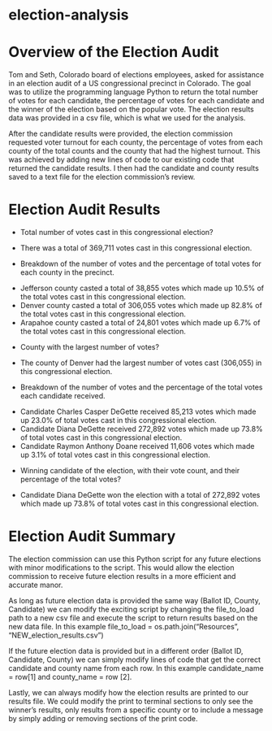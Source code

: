 # election-analysis

# Overview of the Election Audit
Tom and Seth, Colorado board of elections employees, asked for assistance in an election audit of a US congressional precinct in Colorado.  The goal was to utilize the programming language Python to return the total number of votes for each candidate, the percentage of votes for each candidate and the winner of the election based on the popular vote.  The election results data was provided in a csv file, which is what we used for the analysis. 

After the candidate results were provided, the election commission requested voter turnout for each county, the percentage of votes from each county of the total counts and the county that had the highest turnout.  This was achieved by adding new lines of code to our existing code that returned the candidate results.  I then had the candidate and county results saved to a text file for the election commission’s review.  

# Election Audit Results
* Total number of votes cast in this congressional election?
 - There was a total of 369,711 votes cast in this congressional election.
* Breakdown of the number of votes and the percentage of total votes for each county in the precinct.
 - Jefferson county casted a total of 38,855 votes which made up 10.5% of the total votes cast in this congressional election.
 - Denver county casted a total of 306,055 votes which made up 82.8% of the total votes cast in this congressional election.
 - Arapahoe county casted a total of 24,801 votes which made up 6.7% of the total votes cast in this congressional election.
* County with the largest number of votes?
 - The county of Denver had the largest number of votes cast (306,055) in this congressional election.
* Breakdown of the number of votes and the percentage of the total votes each candidate received.
 - Candidate Charles Casper DeGette received 85,213 votes which made up 23.0% of total votes cast in this congressional election.
 - Candidate Diana DeGette received 272,892 votes which made up 73.8% of total votes cast in this congressional election.
 - Candidate Raymon Anthony Doane received 11,606 votes which made up 3.1% of total votes cast in this congressional election.
* Winning candidate of the election, with their vote count, and their percentage of the total votes?
 - Candidate Diana DeGette won the election with a total of 272,892 votes which made up 73.8% of total votes cast in this congressional election.

# Election Audit Summary
The election commission can use this Python script for any future elections with minor modifications to the script.  This would allow the election commission to receive future election results in a more efficient and accurate manor. 

As long as future election data is provided the same way (Ballot ID, County, Candidate) we can modify the exciting script by changing the file_to_load path to a new csv file and execute the script to return results based on the new data file.  In this example file_to_load = os.path.join(“Resources”, “NEW_election_results.csv”)

If the future election data is provided but in a different order (Ballot ID, Candidate, County) we can simply modify lines of code that get the correct candidate and county name from each row.  In this example candidate_name = row[1] and county_name = row [2]. 

Lastly, we can always modify how the election results are printed to our results file.  We could modify the print to terminal sections to only see the winner’s results, only results from a specific county or to include a message by simply adding or removing sections of the print code.
